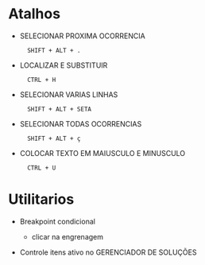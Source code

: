 # Atalhos

- SELECIONAR PROXIMA OCORRENCIA
		
		SHIFT + ALT + . 

- LOCALIZAR E SUBSTITUIR
		
		CTRL + H 

- SELECIONAR VARIAS LINHAS
		
		SHIFT + ALT + SETA 

- SELECIONAR TODAS OCORRENCIAS
		
		SHIFT + ALT + ç 

- COLOCAR TEXTO EM MAIUSCULO E MINUSCULO

		CTRL + U

# Utilitarios

- Breakpoint condicional 
	- clicar na engrenagem

- Controle itens ativo no GERENCIADOR DE SOLUÇÕES